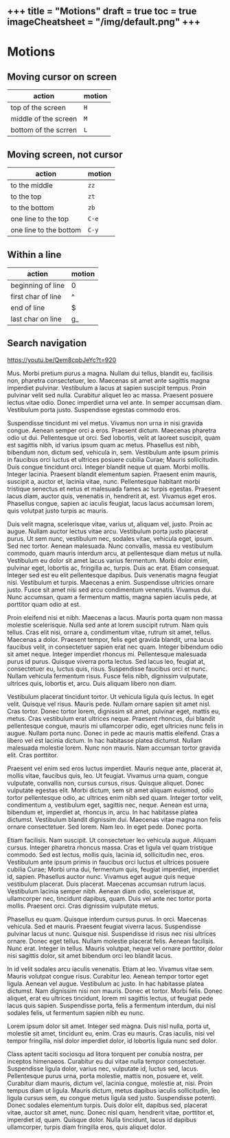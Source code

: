+++
title = "Motions"
draft = true
toc = true
imageCheatsheet = "/img/default.png"
+++
-----


# Motions

## Moving cursor on screen

| action               | motion |
|----------------------|--------|
| top of the screen    | `H`    |
| middle of the screen | `M`    |
| bottom of the scrren | `L`    |


## Moving screen, not cursor

| action                    | motion    |
| ------------------------- | --------- |
| to the middle             | `zz`      |
| to the top                | `zt`      |
| to the bottom             | `zb`      |
| one line to the top       | `C-e`     |
| one line to the bottom    | `C-y`     |

## Within a line

| action             | motion |
|--------------------|--------|
| beginning of line  | 0      |
| first char of line | ^      |
| end of line        | $      |
| last char on line  | g_     |


## Search navigation
https://youtu.be/Qem8cpbJeYc?t=920





Mus. Morbi pretium purus a magna. Nullam dui tellus, blandit eu, facilisis non,
pharetra consectetuer, leo. Maecenas sit amet ante sagittis magna imperdiet
pulvinar. Vestibulum a lacus at sapien suscipit tempus. Proin pulvinar velit sed
nulla. Curabitur aliquet leo ac massa. Praesent posuere lectus vitae odio. Donec
imperdiet urna vel ante. In semper accumsan diam. Vestibulum porta justo.
Suspendisse egestas commodo eros.

Suspendisse tincidunt mi vel metus. Vivamus non urna in nisi gravida congue.
Aenean semper orci a eros. Praesent dictum. Maecenas pharetra odio ut dui.
Pellentesque ut orci. Sed lobortis, velit at laoreet suscipit, quam est sagittis
nibh, id varius ipsum quam ac metus. Phasellus est nibh, bibendum non, dictum
sed, vehicula in, sem. Vestibulum ante ipsum primis in faucibus orci luctus et
ultrices posuere cubilia Curae; Mauris sollicitudin. Duis congue tincidunt orci.
Integer blandit neque ut quam. Morbi mollis. Integer lacinia. Praesent blandit
elementum sapien. Praesent enim mauris, suscipit a, auctor et, lacinia vitae,
nunc. Pellentesque habitant morbi tristique senectus et netus et malesuada fames
ac turpis egestas. Praesent lacus diam, auctor quis, venenatis in, hendrerit at,
est. Vivamus eget eros. Phasellus congue, sapien ac iaculis feugiat, lacus lacus
accumsan lorem, quis volutpat justo turpis ac mauris.

Duis velit magna, scelerisque vitae, varius ut, aliquam vel, justo. Proin ac
augue. Nullam auctor lectus vitae arcu. Vestibulum porta justo placerat purus.
Ut sem nunc, vestibulum nec, sodales vitae, vehicula eget, ipsum. Sed nec
tortor. Aenean malesuada. Nunc convallis, massa eu vestibulum commodo, quam
mauris interdum arcu, at pellentesque diam metus ut nulla. Vestibulum eu dolor
sit amet lacus varius fermentum. Morbi dolor enim, pulvinar eget, lobortis ac,
fringilla ac, turpis. Duis ac erat. Etiam consequat. Integer sed est eu elit
pellentesque dapibus. Duis venenatis magna feugiat nisi. Vestibulum et turpis.
Maecenas a enim. Suspendisse ultricies ornare justo. Fusce sit amet nisi sed
arcu condimentum venenatis. Vivamus dui. Nunc accumsan, quam a fermentum mattis,
magna sapien iaculis pede, at porttitor quam odio at est.

Proin eleifend nisi et nibh. Maecenas a lacus. Mauris porta quam non massa
molestie scelerisque. Nulla sed ante at lorem suscipit rutrum. Nam quis tellus.
Cras elit nisi, ornare a, condimentum vitae, rutrum sit amet, tellus. Maecenas a
dolor. Praesent tempor, felis eget gravida blandit, urna lacus faucibus velit,
in consectetuer sapien erat nec quam. Integer bibendum odio sit amet neque.
Integer imperdiet rhoncus mi. Pellentesque malesuada purus id purus. Quisque
viverra porta lectus. Sed lacus leo, feugiat at, consectetuer eu, luctus quis,
risus. Suspendisse faucibus orci et nunc. Nullam vehicula fermentum risus. Fusce
felis nibh, dignissim vulputate, ultrices quis, lobortis et, arcu. Duis aliquam
libero non diam.

Vestibulum placerat tincidunt tortor. Ut vehicula ligula quis lectus. In eget
velit. Quisque vel risus. Mauris pede. Nullam ornare sapien sit amet nisl. Cras
tortor. Donec tortor lorem, dignissim sit amet, pulvinar eget, mattis eu, metus.
Cras vestibulum erat ultrices neque. Praesent rhoncus, dui blandit pellentesque
congue, mauris mi ullamcorper odio, eget ultricies nunc felis in augue. Nullam
porta nunc. Donec in pede ac mauris mattis eleifend. Cras a libero vel est
lacinia dictum. In hac habitasse platea dictumst. Nullam malesuada molestie
lorem. Nunc non mauris. Nam accumsan tortor gravida elit. Cras porttitor.

Praesent vel enim sed eros luctus imperdiet. Mauris neque ante, placerat at,
mollis vitae, faucibus quis, leo. Ut feugiat. Vivamus urna quam, congue
vulputate, convallis non, cursus cursus, risus. Quisque aliquet. Donec vulputate
egestas elit. Morbi dictum, sem sit amet aliquam euismod, odio tortor
pellentesque odio, ac ultrices enim nibh sed quam. Integer tortor velit,
condimentum a, vestibulum eget, sagittis nec, neque. Aenean est urna, bibendum
et, imperdiet at, rhoncus in, arcu. In hac habitasse platea dictumst. Vestibulum
blandit dignissim dui. Maecenas vitae magna non felis ornare consectetuer. Sed
lorem. Nam leo. In eget pede. Donec porta.

Etiam facilisis. Nam suscipit. Ut consectetuer leo vehicula augue. Aliquam
cursus. Integer pharetra rhoncus massa. Cras et ligula vel quam tristique
commodo. Sed est lectus, mollis quis, lacinia id, sollicitudin nec, eros.
Vestibulum ante ipsum primis in faucibus orci luctus et ultrices posuere cubilia
Curae; Morbi urna dui, fermentum quis, feugiat imperdiet, imperdiet id, sapien.
Phasellus auctor nunc. Vivamus eget augue quis neque vestibulum placerat. Duis
placerat. Maecenas accumsan rutrum lacus. Vestibulum lacinia semper nibh. Aenean
diam odio, scelerisque at, ullamcorper nec, tincidunt dapibus, quam. Duis vel
ante nec tortor porta mollis. Praesent orci. Cras dignissim vulputate metus.

Phasellus eu quam. Quisque interdum cursus purus. In orci. Maecenas vehicula.
Sed et mauris. Praesent feugiat viverra lacus. Suspendisse pulvinar lacus ut
nunc. Quisque nisi. Suspendisse id risus nec nisi ultrices ornare. Donec eget
tellus. Nullam molestie placerat felis. Aenean facilisis. Nunc erat. Integer in
tellus. Mauris volutpat, neque vel ornare porttitor, dolor nisi sagittis dolor,
sit amet bibendum orci leo blandit lacus.

In id velit sodales arcu iaculis venenatis. Etiam at leo. Vivamus vitae sem.
Mauris volutpat congue risus. Curabitur leo. Aenean tempor tortor eget ligula.
Aenean vel augue. Vestibulum ac justo. In hac habitasse platea dictumst. Nam
dignissim nisi non mauris. Donec et tortor. Morbi felis. Donec aliquet, erat eu
ultrices tincidunt, lorem mi sagittis lectus, ut feugiat pede lacus quis sapien.
Suspendisse porta, felis a fermentum interdum, dui nisl sodales felis, ut
fermentum sapien nibh eu nunc.

Lorem ipsum dolor sit amet. Integer sed magna. Duis nisl nulla, porta ut,
molestie sit amet, tincidunt eu, enim. Cras eu mauris. Cras iaculis, nisi vel
tempor fringilla, nisl dolor imperdiet dolor, id lobortis ligula nunc sed dolor.

Class aptent taciti sociosqu ad litora torquent per conubia nostra, per inceptos
himenaeos. Curabitur eu dui vitae nulla tempor consectetuer. Suspendisse ligula
dolor, varius nec, vulputate id, luctus sed, lacus. Pellentesque purus urna,
porta molestie, mattis non, posuere et, velit. Curabitur diam mauris, dictum
vel, lacinia congue, molestie at, nisi. Proin tempus diam ut ligula. Mauris
dictum, metus dapibus iaculis sollicitudin, leo ligula cursus sem, eu congue
metus ligula sed justo. Suspendisse potenti. Donec sodales elementum turpis.
Duis dolor elit, dapibus sed, placerat vitae, auctor sit amet, nunc. Donec nisl
quam, hendrerit vitae, porttitor et, imperdiet id, quam. Quisque dolor. Nulla
tincidunt, lacus id dapibus ullamcorper, turpis diam fringilla eros, quis
aliquet dolor.

